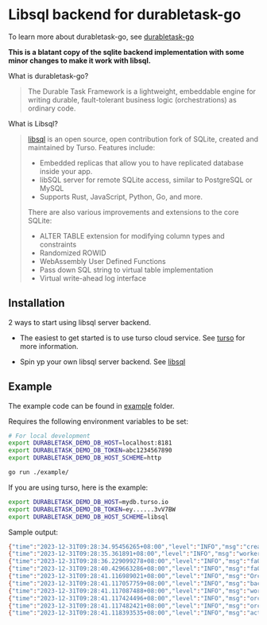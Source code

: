 # Libsql backend for durabletask-go

To learn more about durabletask-go, see [durabletask-go](https://github.com/microsoft/durabletask-go)

**This is a blatant copy of the sqlite backend implementation with some minor changes to make it work with libsql.**

What is durabletask-go?

> The Durable Task Framework is a lightweight, embeddable engine for writing durable, fault-tolerant business logic (orchestrations) as ordinary code. 

What is Libsql?

> [libsql](https://github.com/tursodatabase/libsql) is an open source, open contribution fork of SQLite, created and maintained by Turso.
> Features include:
> * Embedded replicas that allow you to have replicated database inside your app.
> * libSQL server for remote SQLite access, similar to PostgreSQL or MySQL
> * Supports Rust, JavaScript, Python, Go, and more.
> 
> There are also various improvements and extensions to the core SQLite:
> 
> * ALTER TABLE extension for modifying column types and constraints
> * Randomized ROWID
> * WebAssembly User Defined Functions
> * Pass down SQL string to virtual table implementation
> * Virtual write-ahead log interface
>

## Installation

2 ways to start using libsql server backend.

* The easiest to get started is to use turso cloud service.  See [turso](https://turso.io) for more information.

* Spin yp your own libsql server backend.  See [libsql](https://github.com/tursodatabase/libsql)

## Example

The example code can be found in [example](example) folder.

Requires the following environment variables to be set:

```bash
# For local development
export DURABLETASK_DEMO_DB_HOST=localhost:8181
export DURABLETASK_DEMO_DB_TOKEN=abc1234567890
export DURABLETASK_DEMO_DB_HOST_SCHEME=http

go run ./example/
```

If you are using turso, here is the example:

```bash
export DURABLETASK_DEMO_DB_HOST=mydb.turso.io
export DURABLETASK_DEMO_DB_TOKEN=ey......3vV7BW
export DURABLETASK_DEMO_DB_HOST_SCHEME=libsql
```

Sample output:

```bash
{"time":"2023-12-31T09:28:34.95456265+08:00","level":"INFO","msg":"creating the task registry","orchestrator":"SimpleOrchestration"}
{"time":"2023-12-31T09:28:35.361891+08:00","level":"INFO","msg":"worker started with backend host: libsql://maximum-spirit-balchua.turso.io"}
{"time":"2023-12-31T09:28:36.229099278+08:00","level":"INFO","msg":"fa0208b1-a743-400f-a4db-f36c9f64e425: starting new 'SimpleOrchestration' instance with ID = 'fa0208b1-a743-400f-a4db-f36c9f64e425'."}
{"time":"2023-12-31T09:28:40.429663286+08:00","level":"INFO","msg":"fa0208b1-a743-400f-a4db-f36c9f64e425: 'SimpleOrchestration' completed with a COMPLETED status."}
{"time":"2023-12-31T09:28:41.116989021+08:00","level":"INFO","msg":"Orchestration completed: [{1 John Doe 30} {4 Lily Smith 35}]"}
{"time":"2023-12-31T09:28:41.117057759+08:00","level":"INFO","msg":"backend stopping..."}
{"time":"2023-12-31T09:28:41.117087488+08:00","level":"INFO","msg":"workers stopping and draining..."}
{"time":"2023-12-31T09:28:41.117424496+08:00","level":"INFO","msg":"orchestration-processor: received cancellation signal"}
{"time":"2023-12-31T09:28:41.117482421+08:00","level":"INFO","msg":"orchestration-processor: stopped listening for new work items"}
{"time":"2023-12-31T09:28:41.118393535+08:00","level":"INFO","msg":"activity-processor: received cancellation signal"}
```

